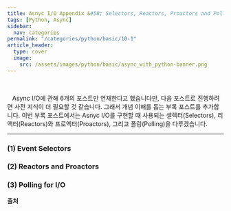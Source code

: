 ```yaml
---
title: Asnyc I/O Appendix &#58; Selectors, Reactors, Proactors and Polling
tags: [Python, Async]
sidebar:
  nav: categories
permalink: "/categories/python/basic/10-1"
article_header:
  type: cover
  image:
    src: /assets/images/python/basic/async_with_python-banner.png
---
```


<!--more -->

<br/>

&nbsp;&nbsp; Async I/O에 관해 6개의 포스트만 연재한다고 했습니다만, 다음 포스트로 진행하려면 사전 지식이 더 필요할 것 같습니다. 그래서 개념 이해를 돕는 부록 포스트를 추가합니다. 이번 부록 포스트에서는 Asnyc I/O를 구현할 때 사용되는 셀렉터(Selectors), 리액터(Reactors)와 프로액터(Proactors), 그리고 폴링(Polling)을 다루겠습니다.

---

### (1) Event Selectors

### (2) Reactors and Proactors

### (3) Polling for I/O

**출처**

[]()
